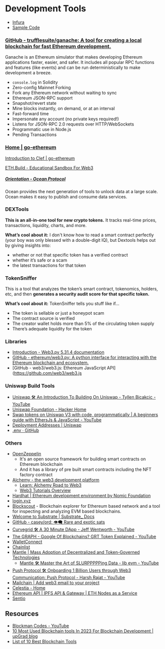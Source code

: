 # Development Tools

- [Infura](decentralized-applications/development/infura.md)
- [Sample Code](decentralized-applications/development/sample-code.md)

### [GitHub - trufflesuite/ganache: A tool for creating a local blockchain for fast Ethereum development.](https://github.com/trufflesuite/ganache)

Ganache is an Ethereum simulator that makes developing Ethereum applications faster, easier, and safer. It includes all popular RPC functions and features (like events) and can be run deterministically to make development a breeze.

- `console.log` in Solidity
- Zero-config Mainnet Forking
- Fork any Ethereum network without waiting to sync
- Ethereum JSON-RPC support
- Snapshot/revert state
- Mine blocks instantly, on demand, or at an interval
- Fast-forward time
- Impersonate any account (no private keys required!)
- Listens for JSON-RPC 2.0 requests over HTTP/WebSockets
- Programmatic use in Node.js
- Pending Transactions

### [Home | go-ethereum](https://geth.ethereum.org/)

[Introduction to Clef | go-ethereum](https://geth.ethereum.org/docs/tools/clef/introduction)

[ETH.Build - Educational Sandbox For Web3](https://eth.build/)

##### [Orientation - Ocean Protocol](https://docs.oceanprotocol.com/)

Ocean provides the next generation of tools to unlock data at a large scale. Ocean makes it easy to publish and consume data services.

### DEXTools

**This is an all-in-one tool for new crypto tokens.** It tracks real-time prices, transactions, liquidity, charts, and more.

**What’s cool about it:** I don't know how to read a smart contract perfectly (your boy was only blessed with a double-digit IQ), but Dextools helps out by giving insights into:

- whether or not that specific token has a verified contract
- whether it’s safe or a scam
- the latest transactions for that token

### TokenSniffer

This is a tool that analyzes the token’s smart contract, tokenomics, holders, etc, and then **generates a security audit score for that specific token.**

**What’s cool about it:** TokenSniffer tells you stuff like if...

- The token is sellable or just a honeypot scam
- The contract source is verified
- The creator wallet holds more than 5% of the circulating token supply
- There’s adequate liquidity for the token

### Libraries

- [Introduction - Web3.py 5.31.4 documentation](https://web3py.readthedocs.io/en/v5/)
- [GitHub - ethereum/web3.py: A python interface for interacting with the Ethereum blockchain and ecosystem.](https://github.com/ethereum/web3.py)
- [GitHub - web3/web3.js: Ethereum JavaScript API](https://github.com/web3/web3.js

### Uniswap Build Tools

- [Uniswap 🛠️ An Introduction To Building On Uniswap - Tyllen Bicakcic - YouTube](https://www.youtube.com/watch?v=AYxkVPP07Js)
- [Uniswap Foundation - Hacker Home](https://www.uniswapfoundation.org/hacker-home)
- [Swap tokens on Uniswap V3 with code, programmatically | A beginners guide with EthersJs & JavaScript - YouTube](https://www.youtube.com/watch?v=vXu5GeLP6A8)
- [Deployment Addresses | Uniswap](https://docs.uniswap.org/contracts/v3/reference/deployments)
- [.env · GitHub](https://gist.github.com/BlockmanCodes/1ed5e4b3cd597f02e539049c3473f7b3)

### Others

- [OpenZeppelin](https://www.openzeppelin.com/)
    - It's an open source framework for building smart contracts on Ethereum blockchain
    - And it has a library of pre built smart contracts including the NFT factory contract
- [Alchemy - the web3 development platform](https://www.alchemy.com/)
    - [Learn: Alchemy Road to Web3](https://www.youtube.com/playlist?list=PLMj8NvODurfEYLsuiClgikZBGDfhwdcXF)
    - [Web3 Tutorials Overview](https://docs.alchemy.com/docs)
- [Hardhat | Ethereum development environment by Nomic Foundation](https://hardhat.org/)
- [login.xyz](https://login.xyz/)
- [Blockscout](https://www.blockscout.com/) - Blockchain explorer for Ethereum based network and a tool for inspecting and analyzing EVM based blockchains.
- [Welcome to Substrate | Substrate\_ Docs](https://docs.substrate.io/learn/welcome-to-substrate/)
- [GitHub - casey/ord: 👁‍🗨 Rare and exotic sats](https://github.com/casey/ord)
- [Curvegrid 🛠 A 30 Minute DApp - Jeff Wentworth - YouTube](https://www.youtube.com/watch?v=PzmVzShojlM&ab_channel=ETHGlobal)
- [The GRAPH - Google Of Blockchains? GRT Token Explained - YouTube](https://www.youtube.com/watch?v=7gC7xJ_98r8)
- [WalletConnect](https://walletconnect.com/)
- [Chainlist](https://chainlist.org/)
- [Mantle | Mass Adoption of Decentralized and Token-Governed Technologies](https://www.mantle.xyz/)
    - [Mantle 🛠️ Master the Art of SLURPPPPPing Data - lib evm - YouTube](https://www.youtube.com/watch?v=0ubIYfAjCDk)
- [Push Protocol 🛠️ Onboarding 1 Billion Users through Web3 Communication: Push Protocol - Harsh Rajat - YouTube](https://www.youtube.com/watch?v=-DHn1cCdHLs)
- [Mailchain | Add web3 email to your project](https://mailchain.com/)
- [Celestia - Home](https://celestia.org/)
- [Ethereum API | IPFS API & Gateway | ETH Nodes as a Service](https://www.infura.io/)
- [Sentio](https://www.sentio.xyz/)

## Resources

- [Blockman Codes - YouTube](https://www.youtube.com/@blockmancodes)
- [10 Most Used Blockchain tools In 2023 For Blockchain Development | upGrad blog](https://www.upgrad.com/blog/top-blockchain-tools/)
- [List of 10 Best Blockchain Tools](https://101blockchains.com/best-blockchain-tools/)
